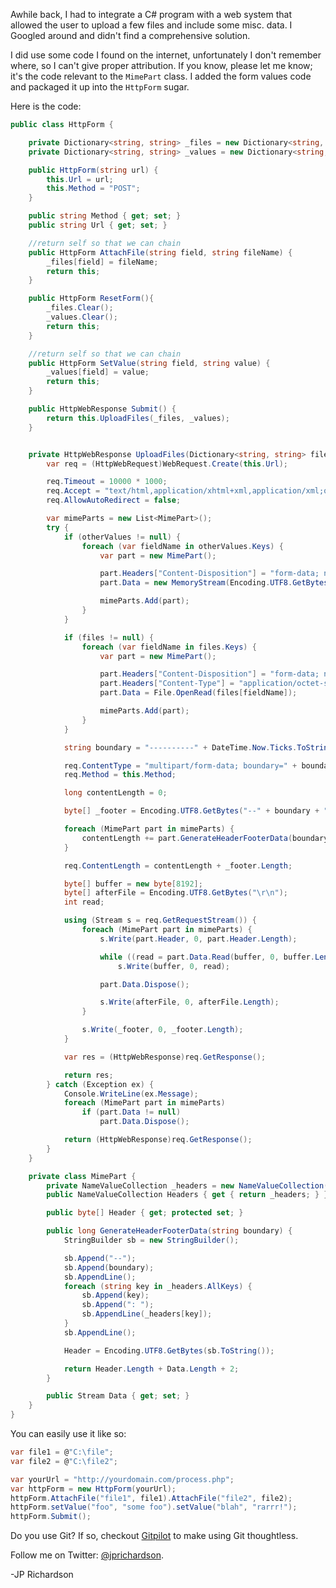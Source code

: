 <!--
author: JP Richardson
publish: Thu Mar 01 2012 03:42:27 GMT-0600 (CST)
status: publish
type: post
link: https://procbits.wordpress.com/2012/02/29/submittingposting-files-and-fields-to-an-http-form-using-c-net/
tags: C#
slug: 2012/02/29/submittingposting-files-and-fields-to-an-http-form-using-c-net
title: Submitting/Posting Files and Fields to an HTTP Form using C#/.NET 
-->



Awhile back, I had to integrate a C\# program with a web system that
allowed the user to upload a few files and include some misc. data. I
Googled around and didn't find a comprehensive solution.

I did use some code I found on the internet, unfortunately I don't
remember where, so I can't give proper attribution. If you know, please
let me know; it's the code relevant to the `MimePart` class. I added the
form values code and packaged it up into the `HttpForm` sugar.

Here is the code:

```csharp
public class HttpForm {

    private Dictionary<string, string> _files = new Dictionary<string, string>();
    private Dictionary<string, string> _values = new Dictionary<string, string>();

    public HttpForm(string url) {
        this.Url = url;
        this.Method = "POST";
    }

    public string Method { get; set; }
    public string Url { get; set; }

    //return self so that we can chain
    public HttpForm AttachFile(string field, string fileName) {
        _files[field] = fileName;
        return this;
    }

    public HttpForm ResetForm(){
        _files.Clear();
        _values.Clear();
        return this;
    }

    //return self so that we can chain
    public HttpForm SetValue(string field, string value) {
        _values[field] = value;
        return this;
    }

    public HttpWebResponse Submit() {
        return this.UploadFiles(_files, _values);
    }


    private HttpWebResponse UploadFiles(Dictionary<string, string> files, Dictionary<string, string> otherValues) {
        var req = (HttpWebRequest)WebRequest.Create(this.Url);

        req.Timeout = 10000 * 1000;
        req.Accept = "text/html,application/xhtml+xml,application/xml;q=0.9,*/*;q=0.8";
        req.AllowAutoRedirect = false;

        var mimeParts = new List<MimePart>();
        try {
            if (otherValues != null) {
                foreach (var fieldName in otherValues.Keys) {
                    var part = new MimePart();

                    part.Headers["Content-Disposition"] = "form-data; name=\"" + fieldName + "\"";
                    part.Data = new MemoryStream(Encoding.UTF8.GetBytes(otherValues[fieldName]));

                    mimeParts.Add(part);
                }
            }

            if (files != null) {
                foreach (var fieldName in files.Keys) {
                    var part = new MimePart();

                    part.Headers["Content-Disposition"] = "form-data; name=\"" + fieldName + "\"; filename=\"" + files[fieldName] + "\"";
                    part.Headers["Content-Type"] = "application/octet-stream";
                    part.Data = File.OpenRead(files[fieldName]);

                    mimeParts.Add(part);
                }
            }

            string boundary = "----------" + DateTime.Now.Ticks.ToString("x");

            req.ContentType = "multipart/form-data; boundary=" + boundary;
            req.Method = this.Method;

            long contentLength = 0;

            byte[] _footer = Encoding.UTF8.GetBytes("--" + boundary + "--\r\n");

            foreach (MimePart part in mimeParts) {
                contentLength += part.GenerateHeaderFooterData(boundary);
            }

            req.ContentLength = contentLength + _footer.Length;

            byte[] buffer = new byte[8192];
            byte[] afterFile = Encoding.UTF8.GetBytes("\r\n");
            int read;

            using (Stream s = req.GetRequestStream()) {
                foreach (MimePart part in mimeParts) {
                    s.Write(part.Header, 0, part.Header.Length);

                    while ((read = part.Data.Read(buffer, 0, buffer.Length)) > 0)
                        s.Write(buffer, 0, read);

                    part.Data.Dispose();

                    s.Write(afterFile, 0, afterFile.Length);
                }

                s.Write(_footer, 0, _footer.Length);
            }

            var res = (HttpWebResponse)req.GetResponse();

            return res;
        } catch (Exception ex) {
            Console.WriteLine(ex.Message);
            foreach (MimePart part in mimeParts)
                if (part.Data != null)
                    part.Data.Dispose();

            return (HttpWebResponse)req.GetResponse();
        }
    }

    private class MimePart {
        private NameValueCollection _headers = new NameValueCollection();
        public NameValueCollection Headers { get { return _headers; } }

        public byte[] Header { get; protected set; }

        public long GenerateHeaderFooterData(string boundary) {
            StringBuilder sb = new StringBuilder();

            sb.Append("--");
            sb.Append(boundary);
            sb.AppendLine();
            foreach (string key in _headers.AllKeys) {
                sb.Append(key);
                sb.Append(": ");
                sb.AppendLine(_headers[key]);
            }
            sb.AppendLine();

            Header = Encoding.UTF8.GetBytes(sb.ToString());

            return Header.Length + Data.Length + 2;
        }

        public Stream Data { get; set; }
    }
}
```

You can easily use it like so:

```csharp
var file1 = @"C:\file";
var file2 = @"C:\file2";

var yourUrl = "http://yourdomain.com/process.php";
var httpForm = new HttpForm(yourUrl);
httpForm.AttachFile("file1", file1).AttachFile("file2", file2);
httpForm.setValue("foo", "some foo").setValue("blah", "rarrr!");
httpForm.Submit();
```

Do you use Git? If so, checkout [Gitpilot](http://gitpilot.com) to make
using Git thoughtless.

Follow me on Twitter: [@jprichardson](http://twitter.com/jprichardson).

-JP Richardson
